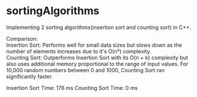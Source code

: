 # sortingAlgorithms
Implementing 2 sorting algorithms(insertion sort and counting sort) in C++.

Comparison:
<br>
Insertion Sort: Performs well for small data sizes but slows down as the number of elements increases due to it's O(n²) complexity.
<br>
Counting Sort: Outperforms Insertion Sort with its O(n + k) complexity but also uses additional memory proportional to the range of input values.
For 10,000 random numbers between 0 and 1000, Counting Sort ran significantly faster.

Insertion Sort Time: 176 ms
Counting Sort Time: 0 ms
